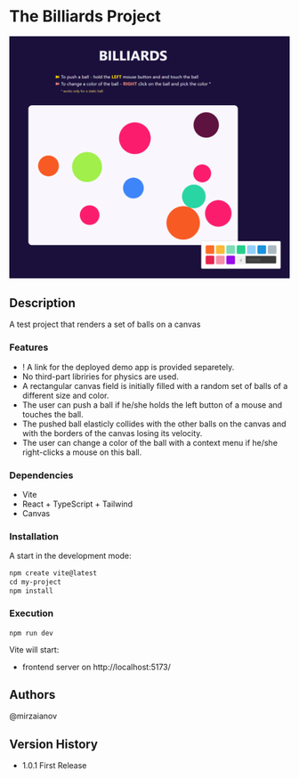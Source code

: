 # The Billiards Project

![MasterHead](./src/head.png)

## Description

A test project that renders a set of balls on a canvas

### Features

- ! A link for the deployed demo app is provided separetely.
- No third-part libriries for physics are used.
- A rectangular canvas field is initially filled with a random set of balls of a different size and color.
- The user can push a ball if he/she holds the left button of a mouse and touches the ball.
- The pushed ball elasticly collides with the other balls on the canvas and with the borders of the canvas losing its velocity.
- The user can change a color of the ball with a context menu if he/she right-clicks a mouse on this ball.

### Dependencies

- Vite
- React + TypeScript + Tailwind
- Canvas

### Installation

A start in the development mode:

    npm create vite@latest
    cd my-project
    npm install

### Execution

    npm run dev

Vite will start:

- frontend server on http://localhost:5173/

## Authors

@mirzaianov

## Version History

- 1.0.1 First Release
